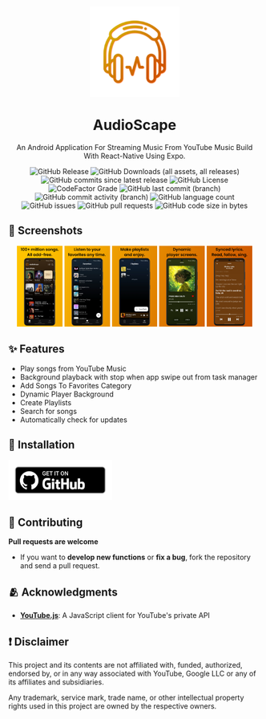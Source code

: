 <div align="center">
    <img src="./assets/images/transparent-icon.png" width="180" height="180" style="display: block; margin: 0 auto"/>
    <h1>AudioScape</h1>
    <p>An Android Application For Streaming Music From YouTube Music Build With React-Native Using Expo.</p>

![GitHub Release](https://img.shields.io/github/v/release/ankushcodes69/AudioScape?label=latest%20release)
![GitHub Downloads (all assets, all releases)](https://img.shields.io/github/downloads/ankushcodes69/AudioScape/total)
![GitHub commits since latest release](https://img.shields.io/github/commits-since/ankushcodes69/AudioScape/latest)
![GitHub License](https://img.shields.io/github/license/ankushcodes69/AudioScape?label=license)
![CodeFactor Grade](https://www.codefactor.io/repository/github/ankushcodes69/audioscape/badge)
![GitHub last commit (branch)](https://img.shields.io/github/last-commit/ankushcodes69/AudioScape/main)
![GitHub commit activity (branch)](https://img.shields.io/github/commit-activity/t/ankushcodes69/AudioScape?label=total%20commits)
![GitHub language count](https://img.shields.io/github/languages/count/ankushcodes69/AudioScape?label=languages%20used)
![GitHub issues](https://img.shields.io/github/issues/ankushcodes69/AudioScape)
![GitHub pull requests](https://img.shields.io/github/issues-pr/ankushcodes69/AudioScape)
![GitHub code size in bytes](https://img.shields.io/github/languages/code-size/ankushcodes69/AudioScape)

</div>

## 📱 Screenshots

<div align="center">
  <img src="./assets/images/screenshot-1.png" width="18%" />
  <img src="./assets/images/screenshot-2.png" width="18%" />
  <img src="./assets/images/screenshot-3.png" width="18%" />
  <img src="./assets/images/screenshot-4.png" width="18%" />
  <img src="./assets/images/screenshot-5.png" width="18%" />
</div>

## ✨ Features

- Play songs from YouTube Music
- Background playback with stop when app swipe out from task manager
- Add Songs To Favorites Category
- Dynamic Player Background
- Create Playlists
- Search for songs
- Automatically check for updates

## 📲 Installation

[<img src="./assets/images/getItGithub.png" alt="GitHub" height="80">](https://github.com/ankushcodes69/AudioScape/releases/latest)

## 🤝 Contributing

**Pull requests are welcome**

- If you want to **develop new functions** or **fix a bug**, fork the repository and send a pull request.

## 🫂 Acknowledgments

- [**YouTube.js**](https://github.com/LuanRT/YouTube.js): A JavaScript client for YouTube's private API

## ❗ Disclaimer

This project and its contents are not affiliated with, funded, authorized, endorsed by, or in any way associated with YouTube, Google LLC or any of its affiliates and subsidiaries.

Any trademark, service mark, trade name, or other intellectual property rights used in this project are owned by the respective owners.

